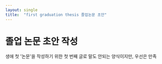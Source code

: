 ```yaml
---
layout: single
title:  "first graduation thesis 졸업논문 초안"
---
```


# 졸업 논문 초안 작성

생애 첫 '논문'을 작성하기 위한 첫 번째 글로 말도 안되는 양식이지만, 우선은 만족
